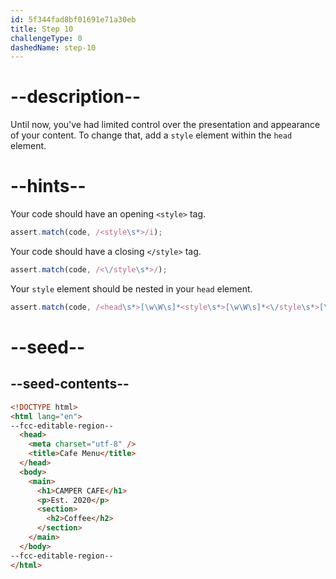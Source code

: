 ```yaml
---
id: 5f344fad8bf01691e71a30eb
title: Step 10
challengeType: 0
dashedName: step-10
---
```


# --description--

Until now, you've had limited control over the presentation and appearance of your content. To change that, add a `style` element within the `head` element.

# --hints--

Your code should have an opening `<style>` tag.

```js
assert.match(code, /<style\s*>/i);
```

Your code should have a closing `</style>` tag.

```js
assert.match(code, /<\/style\s*>/);
```

Your `style` element should be nested in your `head` element.

```js
assert.match(code, /<head\s*>[\w\W\s]*<style\s*>[\w\W\s]*<\/style\s*>[\w\W\s]*<\/head\s*>/i)
```

# --seed--

## --seed-contents--

```html
<!DOCTYPE html>
<html lang="en">
--fcc-editable-region--
  <head>
    <meta charset="utf-8" />
    <title>Cafe Menu</title>
  </head>
  <body>
    <main>
      <h1>CAMPER CAFE</h1>
      <p>Est. 2020</p>
      <section>
        <h2>Coffee</h2>
      </section>
    </main>
  </body>
--fcc-editable-region--
</html>
```
